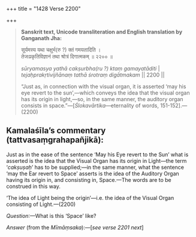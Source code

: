 +++
title = "1428 Verse 2200"

+++
> **Sanskrit text, Unicode transliteration and English translation by Ganganath Jha:** 
>
> सूर्यमस्य यथा चक्षुर्भ(रु ?) क्तं गमयतादिति ।  
> तेजःप्रकृतिविज्ञानं तथा श्रोत्रं दिगात्मकम् ॥ २२०० ॥ 
>
> *sūryamasya yathā cakṣurbha(ru ?) ktaṃ gamayatāditi* \|  
> *tejaḥprakṛtivijñānaṃ tathā śrotraṃ digātmakam* \|\| 2200 \|\| 
>
> “Just as, in connection with the visual organ, it is asserted ‘may his eye revert to the sun’,—which conveys the idea that the visual organ has its origin in light,—so, in the same manner, the auditory organ consists in space.”—[*Ślokavārtika*—eternality of words, 151-152].—(2200)



## Kamalaśīla’s commentary (tattvasaṃgrahapañjikā):

Just as in the ease of the sentence ‘May his Eye revert to the Sun’ what is asserted is the idea that the Visual Organ has its origin in Light—the term ‘*cakṣuṣaḥ*’ has to be supplied;—in the same manner, what the sentence ‘may the Ear revert to Space’ asserts is the idea of the Auditory Organ having its origin in, and consisting in, Space.—The words are to be construed in this way.

‘The idea of Light being the origin’—i.e. the idea of the Visual Organ consisting of Light.—(2200)

*Question*:—What is this ‘Space’ like?

*Answer* (from the *Mīmāṃsaka*):—[*see verse 2201 next*]


